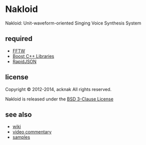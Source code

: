 Nakloid
======================
Nakloid: Unit-waveform-oriented Singing Voice Synthesis System

required
------
* [FFTW](http://www.fftw.org/)
* [Boost C++ Libraries](http://www.boost.org/)
* [RapidJSON](https://github.com/miloyip/rapidjson/)

license
----------
Copyright &copy; 2012-2014, acknak
All rights reserved.

Nakloid is released under the [BSD 3-Clause License](http://opensource.org/licenses/BSD-3-Clause)

see also
------
* [wiki](https://github.com/acknak/Nakloid/wiki)
* [video commentary](http://nico.ms/sm17093726)
* [samples](http://nico.ms/mylist/32930257)
